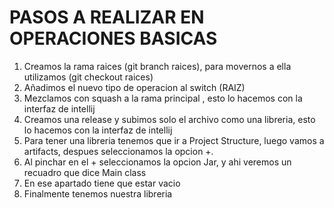 # PASOS A REALIZAR EN OPERACIONES BASICAS

1. Creamos la rama raices (git branch raices), para movernos a ella utilizamos (git checkout raices)
2. Añadimos el nuevo tipo de operacion al switch (RAIZ) 
3. Mezclamos con squash a la rama principal , esto lo hacemos con la interfaz de intellij
4. Creamos una release y subimos solo el archivo como una libreria, esto lo hacemos con la interfaz de intellij
5. Para tener una libreria tenemos que ir a Project Structure, luego vamos a artifacts, despues seleccionamos la opcion +.
6. Al pinchar en el + seleccionamos la opcion Jar, y ahi veremos un recuadro que dice Main class
7. En ese apartado tiene que estar vacio
8. Finalmente tenemos nuestra libreria